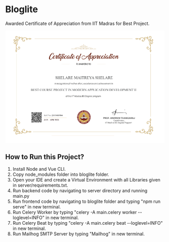 # Bloglite


Awarded Certificate of Appreciation from IIT Madras for Best Project.

<p align="center">
	<img src="Best Project.png">
</p>


## How to Run this Project?

1. Install Node and Vue CLI.
2. Copy node_modules folder into bloglite folder.
3. Open your IDE and create a Virtual Environment with all Libraries given in server/requirements.txt. 
4. Run backend code by navigating to server directory and running main.py
5. Run frontend code by navigating to bloglite folder and typing "npm run serve" in new terminal.
6. Run Celery Worker by typing "celery -A main.celery worker --loglevel=INFO" in new terminal.
7. Run Celery Beat by typing "celery -A main.celery beat --loglevel=INFO" in new terminal.
8. Run Mailhog SMTP Server by typing "Mailhog" in new terminal.
   

